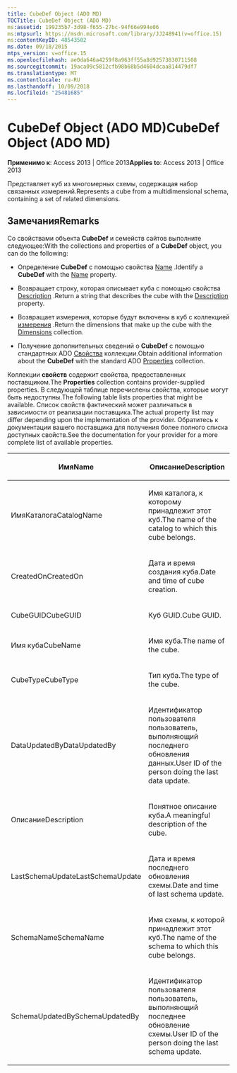 ```yaml
---
title: CubeDef Object (ADO MD)
TOCTitle: CubeDef Object (ADO MD)
ms:assetid: 199235b7-3d98-f655-27bc-94f66e994e06
ms:mtpsurl: https://msdn.microsoft.com/library/JJ248941(v=office.15)
ms:contentKeyID: 48543502
ms.date: 09/18/2015
mtps_version: v=office.15
ms.openlocfilehash: ae0da646a4259f8a963ff55a8d92573830711508
ms.sourcegitcommit: 19aca09c5812cfb98b68b5d4604dcaa814479df7
ms.translationtype: MT
ms.contentlocale: ru-RU
ms.lasthandoff: 10/09/2018
ms.locfileid: "25481685"
---
```

# <a name="cubedef-object-ado-md"></a><span data-ttu-id="42337-102">CubeDef Object (ADO MD)</span><span class="sxs-lookup"><span data-stu-id="42337-102">CubeDef Object (ADO MD)</span></span>


<span data-ttu-id="42337-103">**Применимо к**: Access 2013 | Office 2013</span><span class="sxs-lookup"><span data-stu-id="42337-103">**Applies to**: Access 2013 | Office 2013</span></span>

<span data-ttu-id="42337-104">Представляет куб из многомерных схемы, содержащая набор связанных измерений.</span><span class="sxs-lookup"><span data-stu-id="42337-104">Represents a cube from a multidimensional schema, containing a set of related dimensions.</span></span>

## <a name="remarks"></a><span data-ttu-id="42337-105">Замечания</span><span class="sxs-lookup"><span data-stu-id="42337-105">Remarks</span></span>

<span data-ttu-id="42337-106">Со свойствами объекта **CubeDef** и семейств сайтов выполните следующее:</span><span class="sxs-lookup"><span data-stu-id="42337-106">With the collections and properties of a **CubeDef** object, you can do the following:</span></span>

  - <span data-ttu-id="42337-107">Определение **CubeDef** с помощью свойства [Name](name-property-ado-md.md) .</span><span class="sxs-lookup"><span data-stu-id="42337-107">Identify a **CubeDef** with the [Name](name-property-ado-md.md) property.</span></span>

  - <span data-ttu-id="42337-108">Возвращает строку, которая описывает куба с помощью свойства [Description](description-property-ado-md.md) .</span><span class="sxs-lookup"><span data-stu-id="42337-108">Return a string that describes the cube with the [Description](description-property-ado-md.md) property.</span></span>

  - <span data-ttu-id="42337-109">Возвращает измерения, которые будут включены в куб с коллекцией [измерения](dimensions-collection-ado-md.md) .</span><span class="sxs-lookup"><span data-stu-id="42337-109">Return the dimensions that make up the cube with the [Dimensions](dimensions-collection-ado-md.md) collection.</span></span>

  - <span data-ttu-id="42337-110">Получение дополнительных сведений о **CubeDef** с помощью стандартных ADO [Свойства](properties-collection-ado.md) коллекции.</span><span class="sxs-lookup"><span data-stu-id="42337-110">Obtain additional information about the **CubeDef** with the standard ADO [Properties](properties-collection-ado.md) collection.</span></span>

<span data-ttu-id="42337-111">Коллекции **свойств** содержит свойства, предоставленных поставщиком.</span><span class="sxs-lookup"><span data-stu-id="42337-111">The **Properties** collection contains provider-supplied properties.</span></span> <span data-ttu-id="42337-112">В следующей таблице перечислены свойства, которые могут быть недоступны.</span><span class="sxs-lookup"><span data-stu-id="42337-112">The following table lists properties that might be available.</span></span> <span data-ttu-id="42337-113">Список свойств фактический может различаться в зависимости от реализации поставщика.</span><span class="sxs-lookup"><span data-stu-id="42337-113">The actual property list may differ depending upon the implementation of the provider.</span></span> <span data-ttu-id="42337-114">Обратитесь к документации вашего поставщика для получения более полного списка доступных свойств.</span><span class="sxs-lookup"><span data-stu-id="42337-114">See the documentation for your provider for a more complete list of available properties.</span></span>

<table>
<colgroup>
<col style="width: 50%" />
<col style="width: 50%" />
</colgroup>
<thead>
<tr class="header">
<th><p><span data-ttu-id="42337-115">Имя</span><span class="sxs-lookup"><span data-stu-id="42337-115">Name</span></span></p></th>
<th><p><span data-ttu-id="42337-116">Описание</span><span class="sxs-lookup"><span data-stu-id="42337-116">Description</span></span></p></th>
</tr>
</thead>
<tbody>
<tr class="odd">
<td><p><span data-ttu-id="42337-117">ИмяКаталога</span><span class="sxs-lookup"><span data-stu-id="42337-117">CatalogName</span></span></p></td>
<td><p><span data-ttu-id="42337-118">Имя каталога, к которому принадлежит этот куб.</span><span class="sxs-lookup"><span data-stu-id="42337-118">The name of the catalog to which this cube belongs.</span></span></p></td>
</tr>
<tr class="even">
<td><p><span data-ttu-id="42337-119">CreatedOn</span><span class="sxs-lookup"><span data-stu-id="42337-119">CreatedOn</span></span></p></td>
<td><p><span data-ttu-id="42337-120">Дата и время создания куба.</span><span class="sxs-lookup"><span data-stu-id="42337-120">Date and time of cube creation.</span></span></p></td>
</tr>
<tr class="odd">
<td><p><span data-ttu-id="42337-121">CubeGUID</span><span class="sxs-lookup"><span data-stu-id="42337-121">CubeGUID</span></span></p></td>
<td><p><span data-ttu-id="42337-122">Куб GUID.</span><span class="sxs-lookup"><span data-stu-id="42337-122">Cube GUID.</span></span></p></td>
</tr>
<tr class="even">
<td><p><span data-ttu-id="42337-123">Имя куба</span><span class="sxs-lookup"><span data-stu-id="42337-123">CubeName</span></span></p></td>
<td><p><span data-ttu-id="42337-124">Имя куба.</span><span class="sxs-lookup"><span data-stu-id="42337-124">The name of the cube.</span></span></p></td>
</tr>
<tr class="odd">
<td><p><span data-ttu-id="42337-125">CubeType</span><span class="sxs-lookup"><span data-stu-id="42337-125">CubeType</span></span></p></td>
<td><p><span data-ttu-id="42337-126">Тип куба.</span><span class="sxs-lookup"><span data-stu-id="42337-126">The type of the cube.</span></span></p></td>
</tr>
<tr class="even">
<td><p><span data-ttu-id="42337-127">DataUpdatedBy</span><span class="sxs-lookup"><span data-stu-id="42337-127">DataUpdatedBy</span></span></p></td>
<td><p><span data-ttu-id="42337-128">Идентификатор пользователя пользователь, выполняющий последнего обновления данных.</span><span class="sxs-lookup"><span data-stu-id="42337-128">User ID of the person doing the last data update.</span></span></p></td>
</tr>
<tr class="odd">
<td><p><span data-ttu-id="42337-129">Описание</span><span class="sxs-lookup"><span data-stu-id="42337-129">Description</span></span></p></td>
<td><p><span data-ttu-id="42337-130">Понятное описание куба.</span><span class="sxs-lookup"><span data-stu-id="42337-130">A meaningful description of the cube.</span></span></p></td>
</tr>
<tr class="even">
<td><p><span data-ttu-id="42337-131">LastSchemaUpdate</span><span class="sxs-lookup"><span data-stu-id="42337-131">LastSchemaUpdate</span></span></p></td>
<td><p><span data-ttu-id="42337-132">Дата и время последнего обновления схемы.</span><span class="sxs-lookup"><span data-stu-id="42337-132">Date and time of last schema update.</span></span></p></td>
</tr>
<tr class="odd">
<td><p><span data-ttu-id="42337-133">SchemaName</span><span class="sxs-lookup"><span data-stu-id="42337-133">SchemaName</span></span></p></td>
<td><p><span data-ttu-id="42337-134">Имя схемы, к которой принадлежит этот куб.</span><span class="sxs-lookup"><span data-stu-id="42337-134">The name of the schema to which this cube belongs.</span></span></p></td>
</tr>
<tr class="even">
<td><p><span data-ttu-id="42337-135">SchemaUpdatedBy</span><span class="sxs-lookup"><span data-stu-id="42337-135">SchemaUpdatedBy</span></span></p></td>
<td><p><span data-ttu-id="42337-136">Идентификатор пользователя пользователь, выполняющий последнее обновление схемы.</span><span class="sxs-lookup"><span data-stu-id="42337-136">User ID of the person doing the last schema update.</span></span></p></td>
</tr>
</tbody>
</table>

